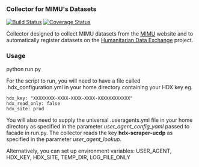 ### Collector for MIMU's Datasets
[![Build Status](https://travis-ci.org/OCHA-DAP/hdxscraper-mimu.svg?branch=master&ts=1)](https://travis-ci.org/OCHA-DAP/hdxscraper-mimu) [![Coverage Status](https://coveralls.io/repos/github/OCHA-DAP/hdxscraper-mimu/badge.svg?branch=master&ts=1)](https://coveralls.io/github/OCHA-DAP/hdxscraper-mimu?branch=master)

Collector designed to collect MIMU datasets from the [MIMU](http://) website and to automatically register datasets on the [Humanitarian Data Exchange](http://data.humdata.org/) project.

### Usage
python run.py

For the script to run, you will need to have a file called .hdx_configuration.yml in your home directory containing your HDX key eg.

    hdx_key: "XXXXXXXX-XXXX-XXXX-XXXX-XXXXXXXXXXXX"
    hdx_read_only: false
    hdx_site: prod
    
 You will also need to supply the universal .useragents.yml file in your home directory as specified in the parameter *user_agent_config_yaml* passed to facade in run.py. The collector reads the key **hdx-scraper-ucdp** as specified in the parameter *user_agent_lookup*.
 
 Alternatively, you can set up environment variables: USER_AGENT, HDX_KEY, HDX_SITE, TEMP_DIR, LOG_FILE_ONLY